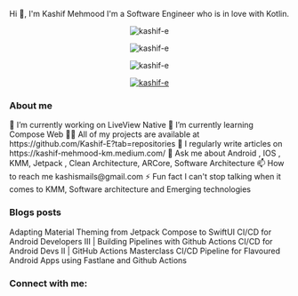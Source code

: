 Hi 👋, I'm Kashif Mehmood
I'm a Software Engineer who is in love with Kotlin.

<p align="center"><img src="https://github-readme-stats.vercel.app/api?username=kashif-e&show_icons=true&locale=en" alt="kashif-e" /></p>
<p align="center"><img src="https://github-readme-stats.vercel.app/api/top-langs?username=kashif-e&show_icons=true&locale=en&layout=compact" alt="kashif-e" /></p>
<p align="center"> <img src="https://komarev.com/ghpvc/?username=kashif-e&label=Profile%20views&color=0e75b6&style=flat" alt="kashif-e" /> </p>
<p align="center"> <a href="https://github.com/ryo-ma/github-profile-trophy"><img src="https://github-profile-trophy.vercel.app/?username=kashif-e" alt="kashif-e" /></a> </p>
<h3> About me </h3>
🔭 I’m currently working on LiveView Native
🌱 I’m currently learning Compose Web
👨‍💻 All of my projects are available at https://github.com/Kashif-E?tab=repositories
📝 I regularly write articles on https://kashif-mehmood-km.medium.com/
💬 Ask me about Android , IOS , KMM, Jetpack , Clean Architecture, ARCore, Software Architecture
📫 How to reach me kashismails@gmail.com
⚡ Fun fact I can't stop talking when it comes to KMM, Software architecture and Emerging technologies
<h3> Blogs posts </h3>
<!-- BLOG-POST-LIST:START -->
Adapting Material Theming from Jetpack Compose to SwiftUI
CI/CD for Android Developers III | Building Pipelines with Github Actions
CI/CD for Android Devs II | GitHub Actions Masterclass
CI/CD Pipeline for Flavoured Android Apps using Fastlane and Github Actions
<!-- BLOG-POST-LIST:END -->
<h3> Connect with me: </h3>
<p align="left">
<a href="https://twitter.com/kashif_mehmood_" target="_blank"><img align="center" src="https://raw.githubusercontent.com/rahuldkjain/github-profile-readme-generator/master/src/images/icons/Social/twitter.svg" alt="
